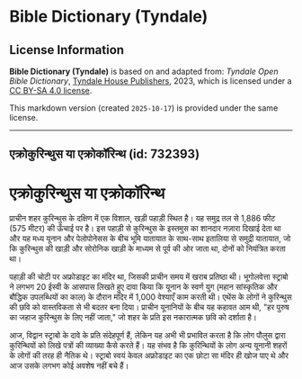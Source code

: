 # Bible Dictionary (Tyndale)

## License Information

**Bible Dictionary (Tyndale)** is based on and adapted from: _Tyndale Open Bible Dictionary_, [Tyndale House Publishers](https://tyndaleopenresources.com/), 2023, which is licensed under a [CC BY-SA 4.0 license](https://creativecommons.org/licenses/by-sa/4.0/legalcode.en).

This markdown version (created `2025-10-17`) is provided under the same license.



--------------------------------

## एक्रोकुरिन्थुस या एक्रोकॉरिन्थ (id: 732393)

एक्रोकुरिन्थुस या एक्रोकॉरिन्थ
==============================

प्राचीन शहर कुरिन्थुस के दक्षिण में एक विशाल, खड़ी पहाड़ी स्थित है। यह समुद्र तल से 1,886 फीट (575 मीटर) की ऊँचाई पर है। इस पहाड़ी से कुरिन्थुस के इस्तमुस का शानदार नज़ारा दिखाई देता था और यह मध्य यूनान और पेलोपोनेसस के बीच भूमि यातायात के साथ\-साथ इतालिया से समुद्री यातायात, जो कि कुरिन्थुस की खाड़ी और सोरोनिक खाड़ी के माध्यम से पूर्व की ओर जाता था, दोनों को नियंत्रित करता था। 

पहाड़ी की चोटी पर अफ्रोडाइट का मंदिर था, जिसकी प्राचीन समय में खराब प्रतिष्ठा थी। भूगोलवेत्ता स्ट्राबो ने लगभग 20 ईस्वी के आसपास लिखते हुए दावा किया कि यूनान के स्वर्ण युग (महान सांस्कृतिक और बौद्धिक उपलब्धियों का काल) के दौरान मंदिर में 1,000 वेश्याएँ काम करती थी। एथेंस के लोगों ने कुरिन्थुस की छवि को वास्तविकता से भी बदतर बना दिया। प्राचीन यूनानियों के बीच यह कहावत आम थी, "हर पुरुष का जहाज कुरिन्थुस के लिए नहीं जाता," जो शहर के प्रति इस नकारात्मक छवि को दर्शाता है।

आज, विद्वान स्ट्राबो के दावे के प्रति संदेहपूर्ण हैं, लेकिन यह अभी भी प्रभावित करता है कि लोग पौलुस द्वारा कुरिन्थियों को लिखे पत्रों की व्याख्या कैसे करते हैं। यह संभव है कि कुरिन्थियों के लोग अन्य यूनानी शहरों के लोगों की तरह ही नैतिक थे। स्ट्राबो स्वयं केवल अफ्रोडाइट का एक छोटा सा मंदिर ही खोज पाए थे और आज उसके लगभग कोई अवशेष नहीं बचे हैं।


